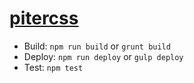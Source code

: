 # [pitercss](https://pitercss.com/)

- Build: `npm run build` or `grunt build`
- Deploy: `npm run deploy` or `gulp deploy`
- Test: `npm test`
